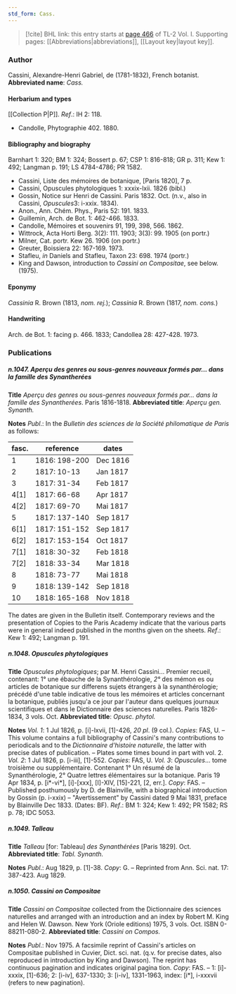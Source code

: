 ```yaml
---
std_form: Cass.
---
```


> [!cite] BHL link: this entry starts at [page 466](https://www.biodiversitylibrary.org/page/33120597) of TL-2 Vol. I.
> Supporting pages: [[Abbreviations|abbreviations]], [[Layout key|layout key]].

### Author

Cassini, Alexandre-Henri Gabriel, de (1781-1832), French botanist. 
**Abbreviated name**: *Cass.*

#### Herbarium and types

[[Collection P|P]].
*Ref*.: IH 2: 118.
- Candolle, Phytographie 402. 1880.

#### Bibliography and biography

Barnhart 1: 320; BM 1: 324; Bossert p. 67; CSP 1: 816-818; GR p. 311; Kew 1: 492; Langman p. 191; LS 4784-4786; PR 1582.
- Cassini, Liste des mémoires de botanique, \[Paris 1820\], 7 p.
- Cassini, Opuscules phytologiques 1: xxxix-lxii. 1826 (bibl.)
- Gossin, Notice sur Henri de Cassini. Paris 1832. Oct. (n.v., also in Cassini, *Opuscules*3: i-xxix. 1834).
- Anon., Ann. Chém. Phys., Paris 52: 191. 1833.
- Guillemin, Arch. de Bot. 1: 462-466. 1833.
- Candolle, Mémoires et souvenirs 91, 199, 398, 566. 1862.
- Wittrock, Acta Horti Berg. 3(2): 111. 1903; 3(3): 99. 1905 (on portr.)
- Milner, Cat. portr. Kew 26. 1906 (on portr.)
- Greuter, Boissiera 22: 167-169. 1973.
- Stafleu, *in* Daniels and Stafleu, Taxon 23: 698. 1974 (portr.)
- King and Dawson, introduction to *Cassini on Compositae*, see below. (1975).

#### Eponymy

*Cassinia* R. Brown (1813, *nom. rej.*); *Cassinia* R. Brown (1817, *nom. cons.*)

#### Handwriting

Arch. de Bot. 1: facing p. 466. 1833; Candollea 28: 427-428. 1973.

### Publications

##### n.1047. Aperçu des genres ou sous-genres nouveaux formés par... dans la famille des Synantherées

**Title**
*Aperçu des genres ou sous-genres nouveaux formés par... dans la famille des Synantherées*. Paris 1816-1818.
**Abbreviated title**: *Aperçu gen. Synanth.*

**Notes**
*Publ*.: In the *Bulletin des sciences de la Société philomatique de Paris* as follows:

|fasc.	|reference	|dates	|
|---	|---	|---	|
|1	|1816: 198-200	|Dec 1816	|
|2	|1817: 10-13	|Jan 1817	|
|3	|1817: 31-34	|Feb 1817	|
|4\[1\]	|1817: 66-68	|Apr 1817	|
|4\[2\]	|1817: 69-70	|Mai 1817	|
|5	|1817: 137-140	|Sep 1817	|
|6\[1\]	|1817: 151-152	|Sep 1817|
|6\[2\]	|1817: 153-154	|Oct 1817|
|7\[1\]	|1818: 30-32	|Feb 1818|
|7\[2\]	|1818: 33-34	|Mar 1818|
|8	|1818: 73-77	|Mai 1818|
|9	|1818: 139-142	|Sep 1818|
|10	|1818: 165-168	|Nov 1818|

The dates are given in the Bulletin itself. Contemporary reviews and the presentation of Copies to the Paris Academy indicate that the various parts were in general indeed published in the months given on the sheets.
*Ref*.: Kew 1: 492; Langman p. 191.

##### n.1048. Opuscules phytologiques

**Title**
*Opuscules phytologiques*; par M. Henri Cassini... Premier recueil, contenant: 1° une ébauche de la Synanthérologie, *2°* des mémon es ou articles de botanique sur differens sujets étrangers à la synanthérologie; précédé d'une table indicative de tous les mémoires et articles concernant la botanique, publiés jusqu'a ce jour par l'auteur dans quelques journaux scientifiques et dans le Dictionnaire des sciences naturelles. Paris 1826-1834, 3 vols. Oct.
**Abbreviated title**: *Opusc. phytol.*

**Notes**
*Vol. 1*: 1 Jul 1826, p. \[i\]-lxvii, \[1\]-426, *20 pl*. (9 col.). *Copies*: FAS, U. – This volume contains a full bibliography of Cassini's many contributions to periodicals and to the *Dictionnaire d'histoire naturelle*, the latter with precise dates of publication. – Plates some times bound in part with vol. 2.
*Vol. 2*: 1 Jul 1826, p. \[i-iii\], \[1\]-552. *Copies*: FAS, U.
*Vol. 3*: *Opuscules*... tome troisième ou supplémentaire. Contenant 1° Un résumé de la Synanthérologie, 2° Quatre lettres élémentaires sur la botanique. Paris 19 Apr 1834, p. \[i\*-vi\*\], \[i\]-\[xxx\], \[I\]-XIV, \[15\]-221, \[2, err.\]. *Copy*: FAS. – Published posthumously by D. de Blainville, with a biographical introduction by Gossin (p. i-xxix) – "Avertissement" by Cassini dated 9 Mai 1831, preface by Blainville Dec 1833. (Dates: BF).
*Ref*.: BM 1: 324; Kew 1: 492; PR 1582; RS p. 78; IDC 5053.

##### n.1049. Talleau

**Title**
*Talleau* \[for: Tableau\] *des Synanthérées* \[Paris 1829\]. Oct.
**Abbreviated title**: *Tabl. Synanth.*

**Notes**
*Publ*.: Aug 1829, p. \[1\]-38. *Copy*: G. – Reprinted from Ann. Sci. nat. 17: 387-423. Aug 1829.

##### n.1050. Cassini on Compositae

**Title**
*Cassini on Compositae* collected from the Dictionnaire des sciences naturelles and arranged with an introduction and an index by Robert M. King and Helen W. Dawson. New York (Oriole editions) 1975, 3 vols. Oct. ISBN 0-88211-080-2.
**Abbreviated title**: *Cassini on Compos.*

**Notes**
*Publ*.: Nov 1975. A facsimile reprint of Cassini's articles on Compositae published in Cuvier, Dict. sci. nat. (q.v. for precise dates, also reproduced in introduction by King and Dawson). The reprint has continuous pagination and indicates original pagina tion. *Copy*: FAS. – 1: \[i\]-xxxix, \[1\]-636; 2: \[i-iv\], 637-1330; 3: \[i-iv\], 1331-1963, index: \[i\*\], i-xxxvii (refers to new pagination).

